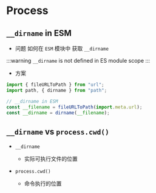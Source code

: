 # Process

## `__dirname` in ESM

- 问题
  如何在 `ESM` 模块中 获取 `__dirname`

:::warning
`__dirname` is not defined in ES module scope
:::

- 方案

```javascript
import { fileURLToPath } from "url";
import path, { dirname } from "path";

// __dirname in ESM
const __filename = fileURLToPath(import.meta.url);
const __dirname = dirname(__filename);
```

## `__dirname` vs `process.cwd()`

- `__dirname`

  - 实际可执行文件的位置

- `process.cwd()`
  - 命令执行的位置
